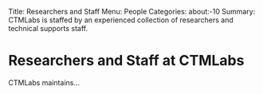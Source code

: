 Title: Researchers and Staff
Menu: People
Categories: about:-10
Summary: CTMLabs is staffed by an experienced collection of researchers and technical supports staff.

# Researchers and Staff at CTMLabs

CTMLabs maintains...
